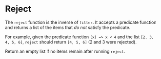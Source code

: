# Reject

The `reject` function is the inverse of `filter`. It accepts a predicate function and returns a list of the items that *do not* satisfy the predicate.

For example, given the predicate function `(x) => x < 4` and the list `[2, 3, 4, 5, 6]`, `reject` should return `[4, 5, 6]` (2 and 3 were rejected).

Return an empty list if no items remain after running `reject`.
